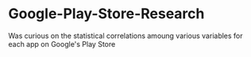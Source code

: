 # Google-Play-Store-Research

Was curious on the statistical correlations amoung various variables for each app on Google's Play Store
